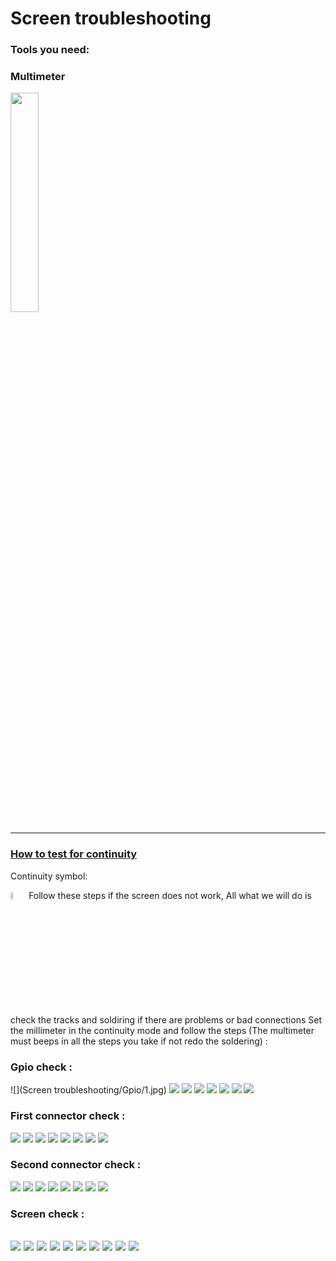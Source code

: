 # Screen troubleshooting

### Tools you need:
### Multimeter 
<img src="Multimeter.jpg" width="30%">

-----

### [How to test for continuity](https://www.fluke.com/en-us/learn/best-practices/test-tools-basics/digital-multimeters/how-to-test-for-continuity-with-a-digital-multimeter)
Continuity symbol:

<img src="continuity_mod.jpg" width="5%">
Follow these steps if the screen does not work, All what we will do is check the tracks and soldiring if there are problems or bad connections
Set the millimeter in the continuity mode and follow the steps (The multimeter must beeps in all the steps you take if not redo the soldering) :


### Gpio check : 
![](Screen troubleshooting/Gpio/1.jpg)
![](Gpio/2.JPG)
![](Gpio/3.JPG)
![](Gpio/4.JPG)
![](Gpio/5.JPG)
![](Gpio/6.JPG)
![](Gpio/7.JPG)
![](Gpio/8.JPG)

### First connector check :
![](/Main_connector/1.JPG)
![](Main_connector/2.JPG)
![](Main_connector/3.JPG)
![](Main_connector/4.JPG)
![](Main_connector/5.JPG)
![](Main_connector/6.JPG)
![](Main_connector/7.JPG)
![](Main_connector/8.JPG)

### Second connector check :
![](Second_connector/1.JPG)
![](Second_connector/2.JPG)
![](Second_connector/3.JPG)
![](Second_connector/4.JPG)
![](Second_connector/5.JPG)
![](Second_connector/6.JPG)
![](Second_connector/7.JPG)
![](Second_connector/8.JPG)

### Screen check :
![](Screen_test/1.JPG)
![](Screen_test/2.JPG)
![](Screen_test/3.JPG)
![](Screen_test/4.JPG)
![](Screen_test/5.JPG)
![](Screen_test/6.JPG)
![](Screen_test/7.JPG)
![](Screen_test/8.JPG)
![](Screen_test/9.JPG)
![](Screen_test/10.JPG)
-----
